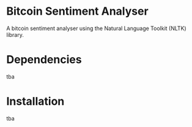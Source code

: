# Bitcoin Sentiment Analyser
A bitcoin sentiment analyser using the Natural Language Toolkit (NLTK) library.

# Dependencies
tba

# Installation
tba

